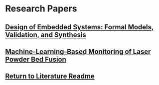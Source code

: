# Research Papers
## [Design of Embedded Systems: Formal Models, Validation, and Synthesis](http://www1.cs.columbia.edu/~sedwards/papers/edwards1997design.pdf?msclkid=70f980d3c51211ec84de623f979d5fa1)

## [Machine‐Learning‐Based Monitoring of Laser Powder Bed Fusion](https://www.researchgate.net/publication/327469644_Machine-Learning-Based_Monitoring_of_Laser_Powder_Bed_Fusion#:~:text=Abstract%20A%20two%E2%80%90step%20machine%20learning%20approach%20to%20monitoring,that%20enables%20on%E2%80%90the%E2%80%90fly%20assessments%20of%20laser%20track%20welds.?msclkid=370f5d26c51311ec9efdfe4dd7b63c9f)

## [Return to Literature Readme](https://github.com/ARTS-Laboratory/Senior-Design-Project-EMCH427-002-Team-4-Downey/tree/main/CLAMS_Relevant_Literature#readme)
